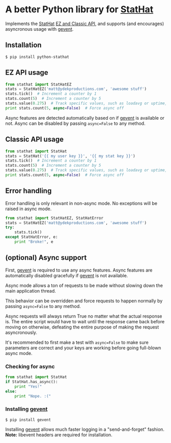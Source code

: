 # A better Python library for [StatHat](http://www.stathat.com)
Implements the [StatHat](http://www.stathat.com) [EZ and Classic API](http://www.stathat.com/docs/api), and supports (and encourages) asyncronous usage with [gevent](http://www.gevent.org/).

## Installation
```
$ pip install python-stathat
```

## EZ API usage
```python
from stathat import StatHatEZ
stats = StatHatEZ('matt@ydekproductions.com', 'awesome stuff')
stats.tick()  # Increment a counter by 1
stats.count(5)  # Increment a counter by 5
stats.value(0.275)  # Track specific values, such as loadavg or uptime, etc.
print stats.count(5, async=False)  # Force async off
```
Async features are detected automatically based on if [gevent](http://www.gevent.org/) is available or not. Async can be disabled by passing `async=False` to any method.

## Classic API usage
```python
from stathat import StatHat
stats = StatHat('{{ my user key }}', '{{ my stat key }}')
stats.tick()  # Increment a counter by 1
stats.count(5)  # Increment a counter by 5
stats.value(0.275)  # Track specific values, such as loadavg or uptime, etc.
print stats.count(5, async=False)  # Force async off
```

## Error handling
Error handling is only relevant in non-async mode. No exceptions will be raised in async mode.

```python
from stathat import StatHatEZ, StatHatError
stats = StatHatEZ('matt@ydekproductions.com', 'awesome stuff')
try:
    stats.tick()
except StatHatError, e:
    print "Broke!", e
```

## (optional) Async support
First, [gevent](http://www.gevent.org/) is required to use any async features. Async features are automatically disabled gracefully if [gevent](http://www.gevent.org/) is not available.

Async mode allows a ton of requests to be made without slowing down the main application thread.

This behavior can be overridden and force requests to happen normally by passing `async=False` to any method.

Async requests will always return True no matter what the actual response is. The entire script would have to wait until the response came back before moving on otherwise, defeating the entire purpose of making the request asyncronously.

It's recommended to first make a test with `async=False` to make sure parameters are correct and your keys are working before going full-blown async mode.

### Checking for async
```python
from stathat import StatHat
if StatHat.has_async():
    print "Yes!"
else:
    print "Nope. :("
````

### Installing [gevent](http://www.gevent.org/)
```
$ pip install gevent
```
Installing [gevent](http://www.gevent.org/) allows much faster logging in a "send-and-forget" fashion.
__Note:__ libevent headers are required for installation.
